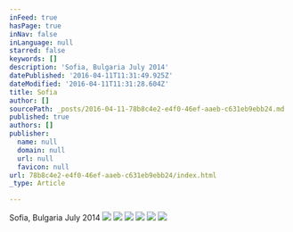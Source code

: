 ```yaml
---
inFeed: true
hasPage: true
inNav: false
inLanguage: null
starred: false
keywords: []
description: 'Sofia, Bulgaria July 2014'
datePublished: '2016-04-11T11:31:49.925Z'
dateModified: '2016-04-11T11:31:28.604Z'
title: Sofia
author: []
sourcePath: _posts/2016-04-11-78b8c4e2-e4f0-46ef-aaeb-c631eb9ebb24.md
published: true
authors: []
publisher:
  name: null
  domain: null
  url: null
  favicon: null
url: 78b8c4e2-e4f0-46ef-aaeb-c631eb9ebb24/index.html
_type: Article

---
```

Sofia, Bulgaria July 2014
![](https://the-grid-user-content.s3-us-west-2.amazonaws.com/1ee99acf-bb26-4049-a785-1031120fda30.jpg)
![](https://the-grid-user-content.s3-us-west-2.amazonaws.com/59a6853a-16c0-44e6-8800-3ec2d119c7a9.jpg)
![](https://the-grid-user-content.s3-us-west-2.amazonaws.com/28fb6083-3dad-44cc-a3ea-2a3870d9c199.jpg)
![](https://the-grid-user-content.s3-us-west-2.amazonaws.com/62ee5d76-780f-423b-8d66-c1f97b7cbe05.jpg)
![](https://the-grid-user-content.s3-us-west-2.amazonaws.com/4e941e08-f045-4b0e-a89e-a77165d001ca.jpg)
![](https://the-grid-user-content.s3-us-west-2.amazonaws.com/8d1cbf24-23be-4117-a727-73b50a3f4f9d.jpg)